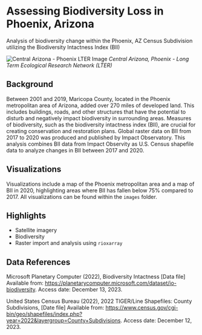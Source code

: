 # Assessing Biodiversity Loss in Phoenix, Arizona 
Analysis of biodiversity change within the Phoenix, AZ Census Subdivision utilizing the Biodiversity Intactness Index (BII)


![Central Arizona - Phoenix LTER Image](https://lternet.edu/wp-content/uploads/2020/03/CAP.png)
_Central Arizona, Phoenix - Long Term Ecological Research Network (LTER)_


## Background
Between 2001 and 2019, Maricopa County, located in the Phoenix metropolitan area of Arizona, added over 270 miles of developed land. This includes buildings, roads, and other structures that have the potential to disturb and negatively impact biodiversity in surrounding areas. Measures of biodiversity, such as the biodiversity intactness index (BII), are crucial for creating conservation and restoration plans. Global raster data on BII from 2017 to 2020 was produced and published by Impact Observatory. This analysis combines BII data from Impact Observity as U.S. Census shapefile data to analyze changes in BII between 2017 and 2020.

## Visualizations
Visualizations include a map of the Phoenix metropolitan area and a map of BII in 2020, highlighting areas where BII has fallen below 75% compared to 2017. All visualizations can be found within the `images` folder.

## Highlights
* Satellite imagery
* Biodiversity
* Raster import and analysis using `rioxarray`

## Data References
Microsoft Planetary Computer (2022), Biodiversity Intactness [Data file] Available from: https://planetarycomputer.microsoft.com/dataset/io-biodiversity. Access date: December 13, 2023.

United States Census Bureau (2022), 2022 TIGER/Line Shapefiles: County Subdivisions, [Date file] Available from: https://www.census.gov/cgi-bin/geo/shapefiles/index.php?year=2022&layergroup=County+Subdivisions. Access date: December 12, 2023.

